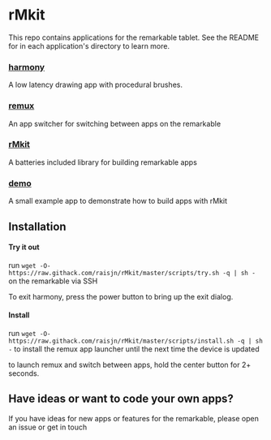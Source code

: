 # rMkit

This repo contains applications for the remarkable tablet. See the README for
in each application's directory to learn more.

### [harmony](src/harmony)

A low latency drawing app with procedural brushes.

### [remux](src/remux)

An app switcher for switching between apps on the remarkable

### [rMkit](src/rmkit)

A batteries included library for building remarkable apps

### [demo](src/demo)

A small example app to demonstrate how to build apps with rMkit

## Installation

#### Try it out

run `wget -O- https://raw.githack.com/raisjn/rMkit/master/scripts/try.sh -q | sh -` on the remarkable via SSH

To exit harmony, press the power button to bring up the exit dialog.

#### Install

run `wget -O- https://raw.githack.com/raisjn/rMkit/master/scripts/install.sh -q | sh -` to install the remux app launcher until the next time the device is updated


to launch remux and switch between apps, hold the center button for 2+ seconds.

## Have ideas or want to code your own apps?

If you have ideas for new apps or features for the remarkable, please open an issue
or get in touch

